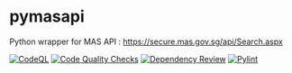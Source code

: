 # pymasapi
Python wrapper for MAS API : https://secure.mas.gov.sg/api/Search.aspx

[![CodeQL](https://github.com/laisee/pymasapi/actions/workflows/codeql-analysis.yml/badge.svg)](https://github.com/laisee/pymasapi/actions/workflows/codeql-analysis.yml)
[![Code Quality Checks](https://github.com/laisee/pymasapi/actions/workflows/pages/pages-build-deployment/badge.svg)](https://github.com/laisee/pymasapi/actions/workflows/pages/pages-build-deployment)
[![Dependency Review](https://github.com/laisee/pymasapi/actions/workflows/dependency-review.yml/badge.svg)](https://github.com/laisee/pymasapi/actions/workflows/dependency-review.yml)
[![Pylint](https://github.com/laisee/pymasapi/actions/workflows/pylint.yml/badge.svg)](https://github.com/laisee/pymasapi/actions/workflows/pylint.yml)
